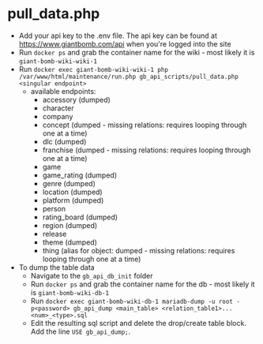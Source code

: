 # pull_data.php

- Add your api key to the .env file. The api key can be found at https://www.giantbomb.com/api when you're logged into the site
- Run `docker ps` and grab the container name for the wiki - most likely it is `giant-bomb-wiki-wiki-1`
- Run `docker exec giant-bomb-wiki-wiki-1 php /var/www/html/maintenance/run.php gb_api_scripts/pull_data.php <singular endpoint>`
  - available endpoints:
    - accessory (dumped)
    - character
    - company
    - concept (dumped - missing relations: requires looping through one at a time)
    - dlc (dumped)
    - franchise (dumped - missing relations: requires looping through one at a time)
    - game
    - game_rating (dumped)
    - genre (dumped)
    - location (dumped)
    - platform (dumped)
    - person
    - rating_board (dumped)
    - region (dumped)
    - release
    - theme (dumped)
    - thing (alias for object: dumped - missing relations: requires looping through one at a time)
- To dump the table data
  - Navigate to the `gb_api_db_init` folder
  - Run `docker ps` and grab the container name for the db - most likely it is `giant-bomb-wiki-db-1`
  - Run `docker exec giant-bomb-wiki-db-1 mariadb-dump -u root -p<password> gb_api_dump <main_table> <relation_table1>... <num>_<type>.sql`
  - Edit the resulting sql script and delete the drop/create table block. Add the line `USE gb_api_dump;`.
